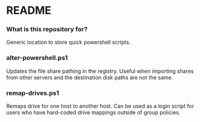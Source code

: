 # README #


### What is this repository for? ###

Generic location to store quick powershell scripts.


### alter-powershell.ps1 ###
Updates the file share pathing in the registry.  Useful when importing shares from other servers and the destination disk paths are not the same.

### remap-drives.ps1 ###
Remaps drive for one host to another host.  Can be used as a login script for users who have hard-coded drive mappings outside of group policies.